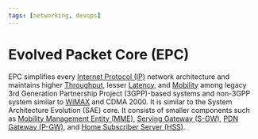 ```yaml
---
tags: [networking, devops]
---
```


# Evolved Packet Core (EPC)

EPC simplifies every [Internet Protocol (IP)](202206151223.md) network
architecture and maintains higher [Throughput](202304111957.md), lesser
[Latency](202304111955.md), and [Mobility](202303292141.md) among legacy 3rd
Generation Partnership Project (3GPP)-based systems and non-3GPP system similar
to [WiMAX](202305181312.md) and CDMA 2000. It is similar to the System
Architecture Evolution (SAE) core. It consists of smaller components such as
[Mobility Management Entity (MME)](202305131741.md), [Serving Gateway (S-GW)](202305131747.md),
[PDN Gateway (P-GW)](202305131751.md), and [Home Subscriber Server (HSS)](202305131753.md).
